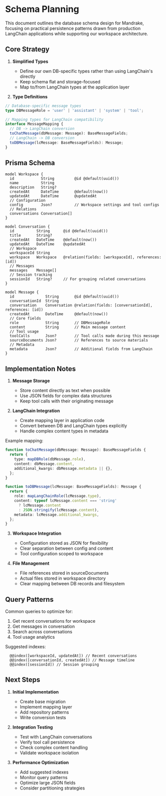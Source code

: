 # Schema Planning

This document outlines the database schema design for Mandrake, focusing on practical persistence patterns drawn from production LangChain applications while supporting our workspace architecture.

## Core Strategy

1. **Simplified Types**
   - Define our own DB-specific types rather than using LangChain's directly
   - Keep schema flat and storage-focused
   - Map to/from LangChain types at the application layer

2. **Type Definitions**
```typescript
// Database-specific message types
type DBMessageRole = 'user' | 'assistant' | 'system' | 'tool';

// Mapping types for LangChain compatibility
interface MessageMapping {
  // DB -> LangChain conversion
  toChatMessage(dbMessage: Message): BaseMessageFields;
  // LangChain -> DB conversion
  toDBMessage(lcMessage: BaseMessageFields): Message;
}
```

## Prisma Schema

```prisma
model Workspace {
  id            String         @id @default(uuid())
  name          String
  description   String?
  createdAt     DateTime       @default(now())
  updatedAt     DateTime       @updatedAt
  // Configuration
  config        Json?          // Workspace settings and tool configs
  // Relations
  conversations Conversation[]
}

model Conversation {
  id          String      @id @default(uuid())
  title       String?     
  createdAt   DateTime    @default(now())
  updatedAt   DateTime    @updatedAt
  // Workspace
  workspaceId String      
  workspace   Workspace   @relation(fields: [workspaceId], references: [id])
  // Messages
  messages    Message[]
  // Session tracking
  sessionId   String?     // For grouping related conversations
}

model Message {
  id              String       @id @default(uuid())
  conversationId  String      
  conversation    Conversation @relation(fields: [conversationId], references: [id])
  createdAt       DateTime     @default(now())
  // Core fields
  role            String       // DBMessageRole
  content         String       // Main message content
  // Tool usage
  toolCalls       Json?        // Tool calls made during this message
  sourceDocuments Json?        // References to source materials
  // Metadata
  metadata        Json?        // Additional fields from LangChain
}
```

## Implementation Notes

1. **Message Storage**
   - Store content directly as text when possible
   - Use JSON fields for complex data structures
   - Keep tool calls with their originating message

2. **LangChain Integration**
   - Create mapping layer in application code
   - Convert between DB and LangChain types explicitly
   - Handle complex content types in metadata

Example mapping:
```typescript
function toChatMessage(dbMessage: Message): BaseMessageFields {
  return {
    type: mapDBRole(dbMessage.role),
    content: dbMessage.content,
    additional_kwargs: dbMessage.metadata || {},
  };
}

function toDBMessage(lcMessage: BaseMessageFields): Message {
  return {
    role: mapLangChainRole(lcMessage.type),
    content: typeof lcMessage.content === 'string' 
      ? lcMessage.content 
      : JSON.stringify(lcMessage.content),
    metadata: lcMessage.additional_kwargs,
  };
}
```

3. **Workspace Integration**
   - Configuration stored as JSON for flexibility
   - Clear separation between config and content
   - Tool configuration scoped to workspace

4. **File Management**
   - File references stored in sourceDocuments
   - Actual files stored in workspace directory
   - Clear mapping between DB records and filesystem

## Query Patterns

Common queries to optimize for:
1. Get recent conversations for workspace
2. Get messages in conversation
3. Search across conversations
4. Tool usage analytics

Suggested indexes:
```prisma
  @@index([workspaceId, updatedAt]) // Recent conversations
  @@index([conversationId, createdAt]) // Message timeline
  @@index([sessionId]) // Session grouping
```

## Next Steps

1. **Initial Implementation**
   - Create base migration
   - Implement mapping layer
   - Add repository patterns
   - Write conversion tests

2. **Integration Testing**
   - Test with LangChain conversations
   - Verify tool call persistence
   - Check complex content handling
   - Validate workspace isolation

3. **Performance Optimization**
   - Add suggested indexes
   - Monitor query patterns
   - Optimize large JSON fields
   - Consider partitioning strategies
